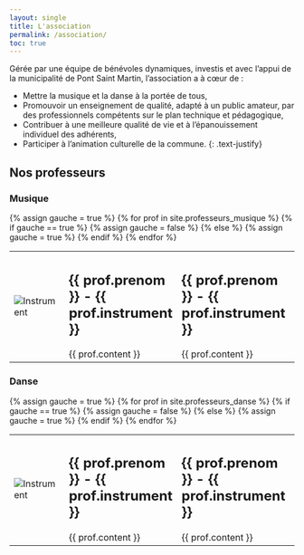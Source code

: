 ```yaml
---
layout: single
title: L'association
permalink: /association/
toc: true
---
```


Gérée par une équipe de bénévoles dynamiques, investis et avec l’appui de la municipalité de Pont Saint Martin, l’association a à cœur de :
- Mettre la musique et la danse à la portée de tous,
- Promouvoir un enseignement de qualité, adapté à un public amateur, par des professionnels compétents sur le plan technique et pédagogique,
- Contribuer à une meilleure qualité de vie et à l’épanouissement individuel des adhérents,
- Participer à l’animation culturelle de la commune.
{: .text-justify}

## Nos professeurs

### Musique

<table>
{% assign gauche = true %}
{% for prof in site.professeurs_musique %}
  <tr>
    {% if gauche == true %}
    {% assign gauche = false %}
    <td><img src="{{ prof.image }}" alt="Instrument"></td>
    <td><h2>{{ prof.prenom }} - {{ prof.instrument }}</h2> 
    {{ prof.content }}</td>
    {% else %}
    {% assign gauche = true %}
    <td><h2>{{ prof.prenom }} - {{ prof.instrument }}</h2> 
    {{ prof.content }}</td>
    <td><img src="{{ prof.image }}" alt="Instrument"></td>
    {% endif %}
  </tr>
{% endfor %}
</table>

### Danse

<table>
{% assign gauche = true %}
{% for prof in site.professeurs_danse %}
  <tr>
    {% if gauche == true %}
    {% assign gauche = false %}
    <td><img src="{{ prof.image }}" alt="Instrument"></td>
    <td><h2>{{ prof.prenom }} - {{ prof.instrument }}</h2> 
    {{ prof.content }}</td>
    {% else %}
    {% assign gauche = true %}
    <td><h2>{{ prof.prenom }} - {{ prof.instrument }}</h2> 
    {{ prof.content }}</td>
    <td><img src="{{ prof.image }}" alt="Instrument"></td>
    {% endif %}
  </tr>
{% endfor %}
</table>
